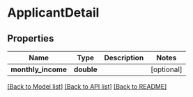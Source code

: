 # ApplicantDetail

## Properties
Name | Type | Description | Notes
------------ | ------------- | ------------- | -------------
**monthly_income** | **double** |  | [optional] 

[[Back to Model list]](../../README.md#documentation-for-models) [[Back to API list]](../../README.md#documentation-for-api-endpoints) [[Back to README]](../../README.md)

